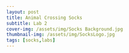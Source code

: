 ```yaml
---
layout: post
title: Animal Crossing Socks
subtitle: Lab 2
cover-img: /assets/img/Socks Background.jpg
thumbnail-img: /assets/img/SocksLogo.jpg
tags: [socks,labs]
---
```


